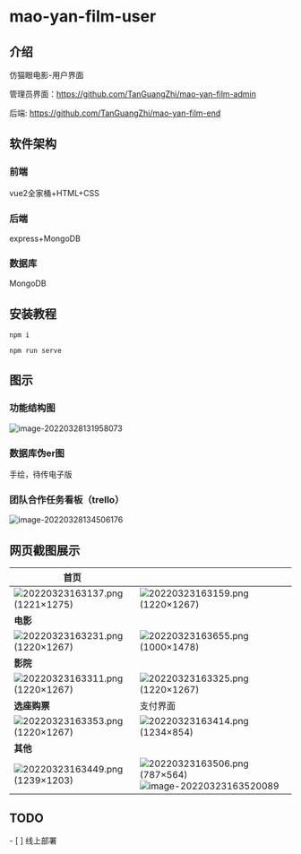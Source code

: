 # mao-yan-film-user

## 介绍
仿猫眼电影-用户界面

管理员界面：https://github.com/TanGuangZhi/mao-yan-film-admin

后端: https://github.com/TanGuangZhi/mao-yan-film-end

## 软件架构
### 前端

vue2全家桶+HTML+CSS

### 后端

express+MongoDB

### 数据库

MongoDB

## 安装教程

```
npm i

npm run serve

```

## 图示

### 功能结构图

![image-20220328131958073](public/README.assets/image-20220328131958073.png)

### 数据库伪er图

手绘，待传电子版

### 团队合作任务看板（trello）

![image-20220328134506176](public/README.assets/image-20220328134506176.png)



## 网页截图展示

| **首页**                                                     |                                                              |
| ------------------------------------------------------------ | ------------------------------------------------------------ |
| ![20220323163137.png (1221×1275)](public/README.assets/20220323163137.png) | ![20220323163159.png (1220×1267)](public/README.assets/20220323163159-164844442831014.png) |
| **电影**                                                     |                                                              |
| ![20220323163231.png (1220×1267)](public/README.assets/20220323163231.png) | ![20220323163655.png (1000×1478)](public/README.assets/20220323163655.png) |
| **影院**                                                     |                                                              |
| ![20220323163311.png (1220×1267)](public/README.assets/20220323163311.png) | ![20220323163325.png (1220×1267)](public/README.assets/20220323163325.png) |
| **选座购票**                                                 | 支付界面                                                     |
| ![20220323163353.png (1220×1267)](public/README.assets/20220323163353.png) | ![20220323163414.png (1234×854)](public/README.assets/20220323163414-164844449936723.png) |
| **其他**                                                     |                                                              |
| ![20220323163449.png (1239×1203)](public/README.assets/20220323163449-164844452029526.png) | ![20220323163506.png (787×564)](public/README.assets/20220323163506.png)![image-20220323163520089](public/README.assets/20220323163520.png) |



## TODO

\- [ ] 线上部署                      

